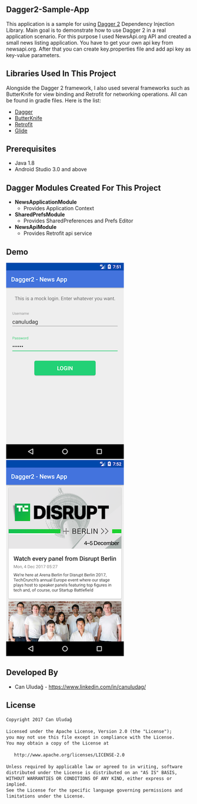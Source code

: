 Dagger2-Sample-App  
--------------------
This application is a sample for using [Dagger 2][1] Dependency Injection Library. Main goal is to demonstrate how to use Dagger 2 in a real application scenario. For this purpose I used NewsApi.org API and created a small news listing application. You have to get your own api key from newsapi.org. After that you can create key.properties file and add api key as key-value parameters.

Libraries Used In This Project
------------------------------------
Alongside the Dagger 2 framework, I also used several frameworks such as ButterKnife for view binding and Retrofit for networking operations. All can be found in gradle files. Here is the list:
* [Dagger][1]
* [ButterKnife][2]
* [Retrofit][3]
* [Glide][4]

Prerequisites
-------------
* Java 1.8
* Android Studio 3.0 and above

Dagger Modules Created For This Project
-----------------------------------
* **NewsApplicationModule**
    * Provides Application Context
* **SharedPrefsModule**
    * Provides SharedPreferences and Prefs Editor
* **NewsApiModule**
    * Provides Retrofit api service

Demo
----
![](./art/login_screen.png)    ![](./art/news_list_screen.png)

Developed By
---------------
* Can Uludağ  - https://www.linkedin.com/in/canuludag/
 
License
----------
    Copyright 2017 Can Uludağ

    Licensed under the Apache License, Version 2.0 (the "License");
    you may not use this file except in compliance with the License.
    You may obtain a copy of the License at

       http://www.apache.org/licenses/LICENSE-2.0

    Unless required by applicable law or agreed to in writing, software
    distributed under the License is distributed on an "AS IS" BASIS,
    WITHOUT WARRANTIES OR CONDITIONS OF ANY KIND, either express or implied.
    See the License for the specific language governing permissions and
    limitations under the License.

[1]: https://github.com/google/dagger
[2]: https://github.com/JakeWharton/butterknife
[3]: http://square.github.io/retrofit/
[4]: https://github.com/bumptech/glide